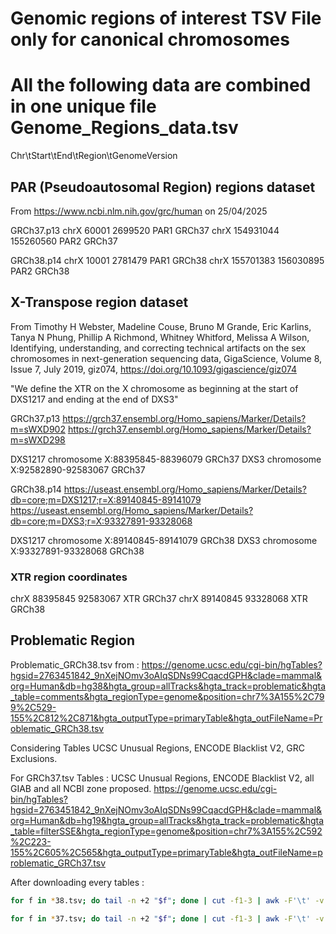 
# Genomic regions of interest TSV File only for canonical chromosomes
# All the following data are combined in one unique file Genome_Regions_data.tsv
Chr\tStart\tEnd\tRegion\tGenomeVersion

## PAR (Pseudoautosomal Region) regions dataset
From https://www.ncbi.nlm.nih.gov/grc/human on 25/04/2025

GRCh37.p13
chrX	60001	2699520	PAR1	GRCh37
chrX	154931044	155260560	PAR2	GRCh37

GRCh38.p14
chrX	10001	2781479	PAR1	GRCh38
chrX	155701383	156030895	PAR2	GRCh38


## X-Transpose region dataset
From Timothy H Webster, Madeline Couse, Bruno M Grande, Eric Karlins, Tanya N Phung, Phillip A Richmond, Whitney Whitford, Melissa A Wilson, Identifying, understanding, and correcting technical artifacts on the sex chromosomes in next-generation sequencing data, GigaScience, Volume 8, Issue 7, July 2019, giz074, https://doi.org/10.1093/gigascience/giz074

"We define the XTR on the X chromosome as beginning at the start of DXS1217 and ending at the end of DXS3"
 
GRCh37.p13
https://grch37.ensembl.org/Homo_sapiens/Marker/Details?m=sWXD902
https://grch37.ensembl.org/Homo_sapiens/Marker/Details?m=sWXD298

DXS1217	chromosome X:88395845-88396079	GRCh37
DXS3	chromosome X:92582890-92583067	GRCh37

GRCh38.p14
https://useast.ensembl.org/Homo_sapiens/Marker/Details?db=core;m=DXS1217;r=X:89140845-89141079
https://useast.ensembl.org/Homo_sapiens/Marker/Details?db=core;m=DXS3;r=X:93327891-93328068

DXS1217	chromosome X:89140845-89141079	GRCh38
DXS3	chromosome X:93327891-93328068	GRCh38

### XTR region coordinates
chrX	88395845	92583067	XTR	GRCh37
chrX	89140845	93328068	XTR	GRCh38

## Problematic Region

Problematic_GRCh38.tsv from :
https://genome.ucsc.edu/cgi-bin/hgTables?hgsid=2763451842_9nXejNOmv3oAIqSDNs99CqacdGPH&clade=mammal&org=Human&db=hg38&hgta_group=allTracks&hgta_track=problematic&hgta_table=comments&hgta_regionType=genome&position=chr7%3A155%2C799%2C529-155%2C812%2C871&hgta_outputType=primaryTable&hgta_outFileName=Problematic_GRCh38.tsv

Considering Tables UCSC Unusual Regions, ENCODE Blacklist V2, GRC Exclusions.

For GRCh37.tsv Tables : UCSC Unusual Regions, ENCODE Blacklist V2, all GIAB and all NCBI zone proposed.
https://genome.ucsc.edu/cgi-bin/hgTables?hgsid=2763451842_9nXejNOmv3oAIqSDNs99CqacdGPH&clade=mammal&org=Human&db=hg19&hgta_group=allTracks&hgta_track=problematic&hgta_table=filterSSE&hgta_regionType=genome&position=chr7%3A155%2C592%2C223-155%2C605%2C565&hgta_outputType=primaryTable&hgta_outFileName=problematic_GRCh37.tsv


After downloading every tables :
```bash
for f in *38.tsv; do tail -n +2 "$f"; done | cut -f1-3 | awk -F'\t' -v OFS='\t' '{print $0, "problematic_regions", "GRCh38"}' > Problematic_GRCh38_regions.tsv

for f in *37.tsv; do tail -n +2 "$f"; done | cut -f1-3 | awk -F'\t' -v OFS='\t' '{print $0, "problematic_regions", "GRCh37"}' > Problematic_GRCh37_regions.tsv
```
